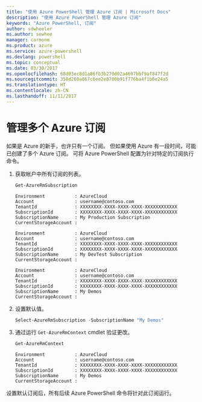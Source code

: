 ```yaml
---
title: "使用 Azure PowerShell 管理 Azure 订阅 | Microsoft Docs"
description: "使用 Azure PowerShell 管理 Azure 订阅"
keywords: "Azure PowerShell, 订阅"
author: sdwheeler
ms.author: sewhee
manager: carmonm
ms.product: azure
ms.service: azure-powershell
ms.devlang: powershell
ms.topic: conceptual
ms.date: 03/30/2017
ms.openlocfilehash: 68d03ec8d1a86fb3b270d02a4697bbf9af847f2d
ms.sourcegitcommit: 358d260a867c6ee2e8700b91f776ba4f1b0e24a5
ms.translationtype: HT
ms.contentlocale: zh-CN
ms.lasthandoff: 11/11/2017
---
```

# <a name="manage-multiple-azure-subscriptions"></a>管理多个 Azure 订阅

如果是 Azure 的新手，也许只有一个订阅。 但如果使用 Azure 有一段时间，可能已创建了多个 Azure 订阅。 可将 Azure PowerShell 配置为针对特定的订阅执行命令。

1. 获取帐户中所有订阅的列表。

    ```powershell
    Get-AzureRmSubscription
    ```

    ```
    Environment           : AzureCloud
    Account               : username@contoso.com
    TenantId              : XXXXXXXX-XXXX-XXXX-XXXX-XXXXXXXXXXXX
    SubscriptionId        : XXXXXXXX-XXXX-XXXX-XXXX-XXXXXXXXXXXX
    SubscriptionName      : My Production Subscription
    CurrentStorageAccount :

    Environment           : AzureCloud
    Account               : username@contoso.com
    TenantId              : XXXXXXXX-XXXX-XXXX-XXXX-XXXXXXXXXXXX
    SubscriptionId        : XXXXXXXX-XXXX-XXXX-XXXX-XXXXXXXXXXXX
    SubscriptionName      : My DevTest Subscription
    CurrentStorageAccount :

    Environment           : AzureCloud
    Account               : username@contoso.com
    TenantId              : XXXXXXXX-XXXX-XXXX-XXXX-XXXXXXXXXXXX
    SubscriptionId        : XXXXXXXX-XXXX-XXXX-XXXX-XXXXXXXXXXXX
    SubscriptionName      : My Demos
    CurrentStorageAccount :
    ```

2. 设置默认值。

    ```powershell
    Select-AzureRmSubscription -SubscriptionName "My Demos"
    ```

3. 通过运行 `Get-AzureRmContext` cmdlet 验证更改。

    ```powershell
    Get-AzureRmContext
    ```

    ```
    Environment           : AzureCloud
    Account               : username@contoso.com
    TenantId              : XXXXXXXX-XXXX-XXXX-XXXX-XXXXXXXXXXXX
    SubscriptionId        : XXXXXXXX-XXXX-XXXX-XXXX-XXXXXXXXXXXX
    SubscriptionName      : My Demos
    CurrentStorageAccount :
    ```

设置默认订阅后，所有后续 Azure PowerShell 命令将针对此订阅运行。
